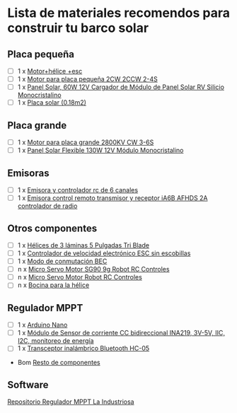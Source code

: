 # Lista de materiales recomendos para construir tu barco solar

## Placa pequeña
- [ ] 1 x [Motor+hélice +esc](https://a.aliexpress.com/_EHWQRUz)
- [ ] 1 x [Motor para placa pequeña 2CW 2CCW 2-4S](https://www.amazon.es/gp/product/B075731ZJM/ref=ox_sc_act_title_10?smid=A2EL6K6KDM9FO1&psc=1)
- [ ] 1 x [Panel Solar, 60W 12V Cargador de Módulo de Panel Solar RV Silicio Monocristalino](https://www.amazon.es/gp/product/B0B42KFSFY/ref=ox_sc_act_title_6?smid=A3A5E9UVDOIP4V&psc=1)
- [ ] 1 x [Placa solar (0.18m2)](https://a.aliexpress.com/_EyicdWv)

## Placa grande
- [ ] 1 x [Motor para placa grande 2800KV CW 3-6S](https://www.amazon.es/dp/B09VBCP24L?psc=1&ref_=cm_sw_r_cp_ud_ct_P5XTA2QGT3XCDVF6NE1D)
- [ ] 1 x [Panel Solar Flexible 130W 12V Módulo Monocristalino](https://www.amazon.es/gp/product/B08L7K1SFL/ref=ox_sc_act_title_5?smid=A1X24PMZYWVYTH&psc=1)

## Emisoras
- [ ] 1 x [Emisora y controlador rc de 6 canales](https://a.aliexpress.com/_EvFvpCd)
- [ ] 1 x [Emisora control remoto transmisor y receptor iA6B AFHDS 2A controlador de radio](https://www.amazon.es/gp/product/B0B1HW312D/ref=ox_sc_act_title_4?smid=A142DR6GY9P7VE&psc=1)

## Otros componentes
- [ ] 1 x [Hélices de 3 láminas 5 Pulgadas Tri Blade](https://www.amazon.es/gp/product/B078K4ND63/ref=ox_sc_act_title_9?smid=A6D9AD6XD84K0&psc=1)
- [ ] 1 x [Controlador de velocidad electrónico ESC sin escobillas](https://www.amazon.es/gp/product/B08YK732H4/ref=ox_sc_act_title_8?smid=A3HL3X33QUBQ9S&psc=1)
- [ ] 1 x [Modo de conmutación BEC ](https://www.amazon.es/gp/product/B09NX4RXD4/ref=ox_sc_act_title_7?smid=AJ6CMROSR7B9Z&psc=1)
- [ ] n x [Micro Servo Motor SG90 9g Robot RC Controles](https://www.amazon.es/gp/product/B07S2QSXY5/ref=ox_sc_act_title_3?smid=A3U34M6U9EFE6U&psc=1)
- [ ] n x [Micro Servo Motor Robot RC Controles](https://www.amazon.es/gp/product/B07S3V9FXV/ref=ox_sc_act_title_2?smid=A3U34M6U9EFE6U&psc=1)
- [ ] n x [Bocina para la hélice](https://es.aliexpress.com/item/4000621589106.html?spm=a2g0o.order_list.order_list_main.15.21ef194dQzQo75&gatewayAdapt=glo2esp)

## Regulador MPPT
- [ ] 1 x [Arduino Nano](https://store.arduino.cc/products/arduino-nano)
- [ ] 1 x [Módulo de Sensor de corriente CC bidireccional INA219, 3V-5V, IIC, I2C, monitoreo de energía](https://es.aliexpress.com/item/33047166203.html)
- [ ] 1 x [Transceptor inalámbrico Bluetooth HC-05](https://es.aliexpress.com/item/1005002168332848.html?)
- Bom [Resto de componentes](https://www.regatasolarbalears.org/ibom.html)

## Software
[Repositorio Regulador MPPT La Industriosa](https://github.com/aindustriosa/Solar_MPPT_board)


